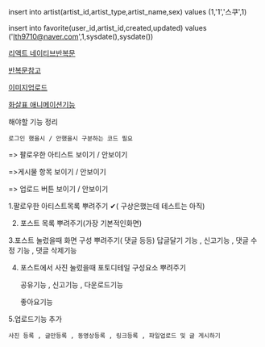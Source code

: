 ﻿insert into artist(artist_id,artist_type,artist_name,sex)
values (1,'1','스쿠',1)

insert into favorite(user_id,artist_id,created,updated)
values ('lth9710@naver.com',1,sysdate(),sysdate())


[리액트 네이티브반복문](https://stackoverflow.com/questions/34648738/loop-in-react-native)


[반복문참고](stackoverflow.com/questions/22876978/loop-inside-react-jsx)


[이미지업로드](https://heartbeat.fritz.ai/how-to-upload-images-in-a-react-native-app-4cca03ded855)


[화살표 애니메이션기능](https://stackoverflow.com/questions/51926189/scroll-to-a-position-and-set-left-right-arrow-in-react-native)



해야할 기능 정리

	로그인 했을시 / 안했을시 구분하는 코드 필요


=> 팔로우한 아티스트 보이기 / 안보이기


=>게시물 항목 보이기 / 안보이기


=> 업로드 버튼 보이기 / 안보이기



1.팔로우한 아티스트목록 뿌려주기  ✔( 구상은했는데 테스트는 아직)


2. 포스트 목록 뿌려주기(가장 기본적인화면)


3.포스트 눌렀을때 화면 구성 뿌려주기( 댓글 등등) 
	답글달기 기능 , 신고기능 , 댓글 수정 기능 , 댓글 삭제기능 


4. 포스트에서 사진 눌렀을때 포토디테일 구성요소 뿌려주기


	공유기능 , 신고기능 , 다운로드기능


	좋아요기능


5.업로드기능 추가


	사진 등록 , 글만등록 , 동영상등록 , 링크등록 , 파일업로드 및 글 게시하기

